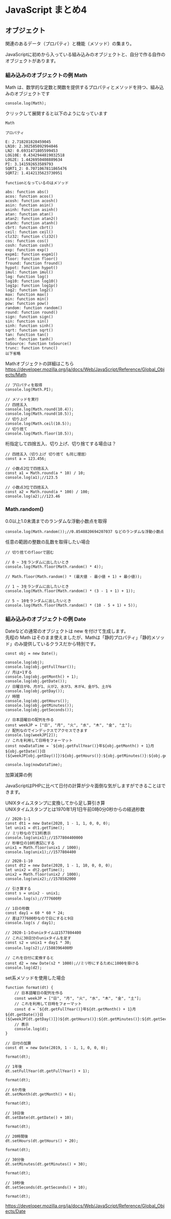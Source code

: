 # JavaScript まとめ4

## オブジェクト

関連のあるデータ（プロパティ）と機能（メソッド）の集まり。

JavaScriptに初めから入っている組み込みのオブジェクトと、自分で作る自作のオブジェクトがあります。

### 組み込みのオブジェクトの例 Math

Math は、数学的な定数と関数を提供するプロパティとメソッドを持つ、組み込みのオブジェクトです
```
console.log(Math);
```
クリックして展開すると以下のようになっています
```
Math

プロパティ

​E: 2.718281828459045
​LN10: 2.302585092994046
​LN2: 0.6931471805599453
​LOG10E: 0.4342944819032518
​LOG2E: 1.4426950408889634
​PI: 3.141592653589793
​SQRT1_2: 0.7071067811865476
​SQRT2: 1.4142135623730951

​functionとなっているのはメソッド

abs: function abs()
​acos: function acos()
​acosh: function acosh()
​asin: function asin()
​asinh: function asinh()
​atan: function atan()
​atan2: function atan2()
​atanh: function atanh()
​cbrt: function cbrt()
​ceil: function ceil()
​clz32: function clz32()
​cos: function cos()
​cosh: function cosh()
​exp: function exp()
​expm1: function expm1()
​floor: function floor()
​fround: function fround()
​hypot: function hypot()
​imul: function imul()
​log: function log()
​log10: function log10()
​log1p: function log1p()
​log2: function log2()
​max: function max()
​min: function min()
​pow: function pow()
​random: function random()
​round: function round()
​sign: function sign()
​sin: function sin()
​sinh: function sinh()
​sqrt: function sqrt()
​tan: function tan()
​tanh: function tanh()
​toSource: function toSource()
​trunc: function trunc()
​以下省略
```

Mathオブジェクトの詳細はこちら
https://developer.mozilla.org/ja/docs/Web/JavaScript/Reference/Global_Objects/Math

```
// プロパティを取得
console.log(Math.PI);

// メソッドを実行
// 四捨五入
console.log(Math.round(10.4));
console.log(Math.round(10.5));
// 切り上げ 
console.log(Math.ceil(10.5));
// 切り捨て
console.log(Math.floor(10.5));
```
桁指定して四捨五入、切り上げ、切り捨てする場合は？
```
// 四捨五入（切り上げ 切り捨て も同じ理屈）
const a = 123.456;

// 小数点2位で四捨五入
const a1 = Math.round(a * 10) / 10;
console.log(a1);//123.5

// 小数点3位で四捨五入
const a2 = Math.round(a * 100) / 100;
console.log(a2);//123.46
```

### Math.random()

0.0以上1.0未満までのランダムな浮動小数点を取得

```
console.log(Math.random());//0.8548820694207037 などのランダムな浮動小数点
```
任意の範囲の整数の乱数を取得したい場合
```
// 切り捨てのfloorで囲む

// 0 ~ 3をランダムに出したいとき
console.log(Math.floor(Math.random() * 4));

// Math.floor(Math.random() * (最大値 - 最小値 + 1) + 最小値));

// 1 ~ 3をランダムに出したいとき
console.log(Math.floor(Math.random() * (3 - 1 + 1) + 1));

// 5 ~ 10をランダムに出したいとき
console.log(Math.floor(Math.random() * (10 - 5 + 1) + 5));
```

### 組み込みのオブジェクトの例 Date

Dateなどの通常のオブジェクトは new を付けて生成します。  
先程の Math はそのまま使えましたが、Mathは「静的プロパティ」「静的メソッド」のみ提供しているクラスだから特別です。
```
const obj = new Date();

console.log(obj);
console.log(obj.getFullYear());
// 月は+1する
console.log(obj.getMonth() + 1);
console.log(obj.getDate());
// 日曜日が0、月が1、火が2、水が3、木が4、金が5、土が6
console.log(obj.getDay());
// 時間
console.log(obj.getHours());
console.log(obj.getMinutes());
console.log(obj.getSeconds());

// 日本語曜日の配列を作る
const weekJP = ["日", "月", "火", "水", "木", "金", "土"];
// 配列なのでインデックスでアクセスできます
console.log(weekJP[2]);
// これを利用して日時をフォーマット
const nowDataTime = `${obj.getFullYear()}年${obj.getMonth() + 1}月${obj.getDate()}日(${weekJP[obj.getDay()]})${obj.getHours()}:${obj.getMinutes()}:${obj.getSeconds()}`;

console.log(nowDataTime);
```
加算減算の例

JavaScriptはPHPに比べて日付の計算が少々面倒な気がしますができることはできます。

UNIXタイムスタンプに変換してから足し算引き算  
UNIXタイムスタンプとは1970年1月1日午前0時0分0秒からの経過秒数
```
// 2020-1-1
const dt1 = new Date(2020, 1 - 1, 1, 0, 0, 0);
let unix1 = dt1.getTime();
// ミリ秒なので13桁表示
console.log(unix1);//1577804400000
// 秒単位の10桁表記にする
unix1 = Math.floor(unix1 / 1000);
console.log(unix1);//1577804400

// 2020-1-10
const dt2 = new Date(2020, 1 - 1, 10, 0, 0, 0);
let unix2 = dt2.getTime();
unix2 = Math.floor(unix2 / 1000);
console.log(unix2);//1578582000

// 引き算する
const s = unix2 - unix1;
console.log(s);//777600秒

// 1日の秒数
const day1 = 60 * 60 * 24;
// 差は777600秒なので日にすると9日
console.log(s / day1);

// 2020-1-1のunixタイムは1577804400
// これに30日分のunixタイムを足す
const s2 = unix1 + day1 * 30;
console.log(s2);//1580396400秒

// これを日付に変換すると 
const d2 = new Date(s2 * 1000);//ミリ秒にするために1000を掛ける
console.log(d2);
```
set系メソッドを使用した場合
```
function format(dt) {
    // 日本語曜日の配列を作る
    const weekJP = ["日", "月", "火", "水", "木", "金", "土"];
    // これを利用して日時をフォーマット
    const d = `${dt.getFullYear()}年${dt.getMonth() + 1}月${dt.getDate()}日(${weekJP[dt.getDay()]})${dt.getHours()}:${dt.getMinutes()}:${dt.getSeconds()}`;
    // 表示
    console.log(d);
}

// 日付の加算
const dt = new Date(2019, 1 - 1, 1, 0, 0, 0);

format(dt);

// 1年後
dt.setFullYear(dt.getFullYear() + 1);

format(dt);

// 6か月後
dt.setMonth(dt.getMonth() + 6);

format(dt);

// 10日後
dt.setDate(dt.getDate() + 10);

format(dt);

// 20時間後
dt.setHours(dt.getHours() + 20);

format(dt);

// 30分後
dt.setMinutes(dt.getMinutes() + 30);

format(dt);

// 10秒後
dt.setSeconds(dt.getSeconds() + 10);

format(dt);
```
https://developer.mozilla.org/ja/docs/Web/JavaScript/Reference/Global_Objects/Date

